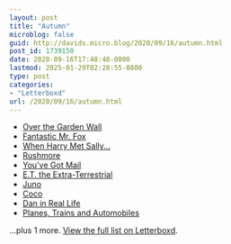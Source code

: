 ```yaml
---
layout: post
title: "Autumn"
microblog: false
guid: http://davids.micro.blog/2020/09/16/autumn.html
post_id: 1739150
date: 2020-09-16T17:48:48-0800
lastmod: 2025-01-29T02:28:55-0800
type: post
categories:
- "Letterboxd"
url: /2020/09/16/autumn.html
---
```

<ul> <li> <a href="https://letterboxd.com/film/over-the-garden-wall-2014/">Over the Garden Wall</a> </li> <li> <a href="https://letterboxd.com/film/fantastic-mr-fox/">Fantastic Mr. Fox</a> </li> <li> <a href="https://letterboxd.com/film/when-harry-met-sally/">When Harry Met Sally...</a> </li> <li> <a href="https://letterboxd.com/film/rushmore/">Rushmore</a> </li> <li> <a href="https://letterboxd.com/film/youve-got-mail/">You've Got Mail</a> </li> <li> <a href="https://letterboxd.com/film/et-the-extra-terrestrial/">E.T. the Extra-Terrestrial</a> </li> <li> <a href="https://letterboxd.com/film/juno/">Juno</a> </li> <li> <a href="https://letterboxd.com/film/coco-2017/">Coco</a> </li> <li> <a href="https://letterboxd.com/film/dan-in-real-life/">Dan in Real Life</a> </li> <li> <a href="https://letterboxd.com/film/planes-trains-and-automobiles/">Planes, Trains and Automobiles</a> </li> </ul> <p>...plus 1 more. <a href="https://letterboxd.com/theschlaepfer/list/autumn/">View the full list on Letterboxd</a>.</p>

